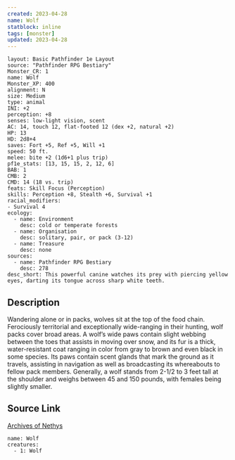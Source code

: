 ```yaml
---
created: 2023-04-28
name: Wolf
statblock: inline
tags: [monster]
updated: 2023-04-28
---
```

```statblock
layout: Basic Pathfinder 1e Layout
source: "Pathfinder RPG Bestiary"
Monster_CR: 1
name: Wolf
Monster_XP: 400
alignment: N
size: Medium
type: animal
INI: +2
perception: +8
senses: low-light vision, scent
AC: 14, touch 12, flat-footed 12 (dex +2, natural +2)
HP: 13
HD: 2d8+4
saves: Fort +5, Ref +5, Will +1
speed: 50 ft.
melee: bite +2 (1d6+1 plus trip)
pf1e_stats: [13, 15, 15, 2, 12, 6]
BAB: 1
CMB: 2
CMD: 14 (18 vs. trip)
feats: Skill Focus (Perception)
skills: Perception +8, Stealth +6, Survival +1
racial_modifiers:
- Survival 4
ecology:
  - name: Environment
    desc: cold or temperate forests
  - name: Organisation
    desc: solitary, pair, or pack (3-12)
  - name: Treasure
    desc: none
sources:
  - name: Pathfinder RPG Bestiary
    desc: 278
desc_short: This powerful canine watches its prey with piercing yellow eyes, darting its tongue across sharp white teeth.
```
## Description
Wandering alone or in packs, wolves sit at the top of the food chain. Ferociously territorial and exceptionally wide-ranging in their hunting, wolf packs cover broad areas. A wolf’s wide paws contain slight webbing between the toes that assists in moving over snow, and its fur is a thick, water-resistant coat ranging in color from gray to brown and even black in some species. Its paws contain scent glands that mark the ground as it travels, assisting in navigation as well as broadcasting its whereabouts to fellow pack members. Generally, a wolf stands from 2-1/2 to 3 feet tall at the shoulder and weighs between 45 and 150 pounds, with females being slightly smaller.
## Source Link
[Archives of Nethys](https://aonprd.com/MonsterDisplay.aspx?ItemName=Wolf)
```encounter-table
name: Wolf
creatures:
  - 1: Wolf
```
